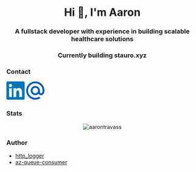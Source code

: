 <h1 align="center">Hi 👋, I'm Aaron</h1>
<h3 align="center">A fullstack developer with experience in building scalable healthcare solutions</h3>
<h3 align="center">Currently building stauro.xyz</h3>





### Contact

<a href="https://www.linkedin.com/in/aaron-travasso"><img alt="LinkedIn icon" height="48" width="48" src="./src/assets/icons/linkedin.svg"/></a>
<a href="mailto:aaron.travass@hotmail.com"><img alt="Email icon" height="48" width="48" src="./src/assets/icons/mail.svg"/></a>

### Stats


 <p align="center">
  <img height="200" src="https://github-readme-stats.vercel.app/api/top-langs?username=aarontravass&show_icons=true&locale=en&layout=compact" alt="aarontravass" />
</p>


### Author
* [http_logger](https://deno.land/x/http_logger@0.0.1)
* [az-queue-consumer](https://www.npmjs.com/package/az-queue-consumer)
